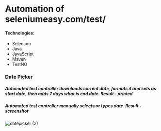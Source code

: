 # Automation of seleniumeasy.com/test/

#### Technologies:
* Selenium
* Java
* JavaScript
* Maven
* TestNG

### Date Picker
##### Automated test controller downloads current date, formats it and sets as start date, then adds 7 days what is end date. Result - printed
##### Automated test controller manually selects or types date. Result - screenshot


![datepicker (2)](https://user-images.githubusercontent.com/76004933/111061489-f0d5a100-84a3-11eb-9d53-42af32787578.gif)





